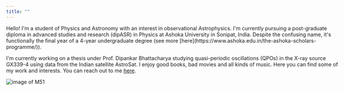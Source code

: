 ```yaml
---
title: ""
---
```

<link rel="stylesheet" href="/docs/styles.css">
<body style="max-width: 10000px; margin: 0 auto; padding: 20px;">
Hello! I'm a student of Physics and Astronomy with an interest in observational Astrophysics. I'm currently pursuing a post-graduate diploma in advanced studies and research (dipASR) in Physics at Ashoka University in Sonipat, India. Despite the confusing name, it's functionally the final year of a 4-year undergraduate degree (see more [here](https://www.ashoka.edu.in/the-ashoka-scholars-programme/)).

I'm currently working on a thesis under Prof. Dipankar Bhattacharya studying quasi-periodic oscillations (QPOs) in the X-ray source GX339-4 using data from the Indian satellite AstroSat. I enjoy good books, bad movies and all kinds of music. Here you can find some of my work and interests. You can reach out to me [here](mailto:esha.sajjanhar@gmail.com).

![image of M51](/assets/images/M51.jpg)
